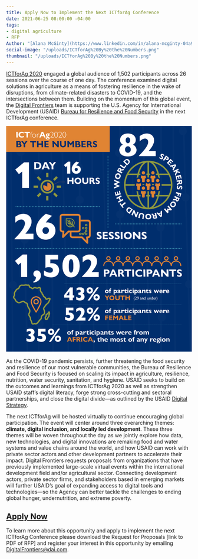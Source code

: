 ```yaml
---
title: Apply Now to Implement the Next ICTforAg Conference
date: 2021-06-25 08:00:00 -04:00
tags:
- digital agriculture
- RFP
Author: "[Alana McGinty](https://www.linkedin.com/in/alana-mcginty-04a91657/)"
social-image: "/uploads/ICTforAg%20By%20the%20Numbers.png"
thumbnail: "/uploads/ICTforAg%20By%20the%20Numbers.png"
---
```


[ICTforAg 2020](https://www.ictforag.com/) engaged a global audience of 1,502 participants across 26 sessions over the course of one day. The conference examined digital solutions in agriculture as a means of fostering resilience in the wake of disruptions, from climate-related disasters to COVID-19, and the intersections between them. Building on the momentum of this global event, the [Digital Frontiers](https://www.dai.com/our-work/projects/worldwide-digital-frontiers-df) team is supporting the U.S. Agency for International Development (USAID) [Bureau for Resilience and Food Security](https://www.usaid.gov/who-we-are/organization/bureaus/bureau-resilience-and-food-security) in the next ICTforAg conference.

![ICTforAg By the Numbers.png](/uploads/ICTforAg%20By%20the%20Numbers.png)

<!--more-->

As the COVID-19 pandemic persists, further threatening the food security and resilience of our most vulnerable communities, the Bureau of Resilience and Food Security is focused on scaling its impact in agriculture, resilience, nutrition, water security, sanitation, and hygiene. USAID seeks to build on the outcomes and learnings from ICTforAg 2020 as well as strengthen USAID staff’s digital literacy, forge strong cross-cutting and sectoral partnerships, and close the digital divide—as outlined by the USAID [Digital Strategy](https://www.usaid.gov/sites/default/files/documents/15396/USAID_Digital_Strategy.pdf).

The next ICTforAg will be hosted virtually to continue encouraging global participation. The event will center around three overarching themes: **climate, digital inclusion, and locally led development**. These three themes will be woven throughout the day as we jointly explore how data, new technologies, and digital innovations are remaking food and water systems and value chains around the world, and how USAID can work with private sector actors and other development partners to accelerate their impact. Digital Frontiers requests proposals from organizations that have previously implemented large-scale virtual events within the international development field and/or agricultural sector. Connecting development actors, private sector firms, and stakeholders based in emerging markets will further USAID’s goal of expanding access to digital tools and technologies—so the Agency can better tackle the challenges to ending global hunger, undernutrition, and extreme poverty.

## [Apply Now](https://drive.google.com/file/d/1c8xAZTRno-1yIiVImPIXUhV5clJ5Vaf0/view?usp=sharing)

To learn more about this opportunity and apply to implement the next ICTforAg Conference please download the Request for Proposals \[link to PDF of RFP\] and register your interest in this opportunity by emailing [DigitalFrontiers@dai.com](mailto:DigitalFrontiers@dai.com).
